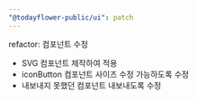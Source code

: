 ```yaml
---
"@todayflower-public/ui": patch
---
```


refactor: 컴포넌트 수정
- SVG 컴포넌트 제작하여 적용
- iconButton 컴포넌트 사이즈 수정 가능하도록 수정
- 내보내지 못했던 컴포넌트 내보내도록 수정
